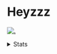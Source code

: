 # Heyzzz  

[![.](https://skillicons.dev/icons?i=js,ts,nextjs,nestjs,mongodb)](https://skillicons.dev)  

<details>
<summary>Stats</summary
<!--START_SECTION:waka-->

```txt
TypeScript   14 hrs 15 mins  ███████████████████░░░░░░   76.60 %
CSS          2 hrs 36 mins   ███▓░░░░░░░░░░░░░░░░░░░░░   14.04 %
HTML         1 hr 42 mins    ██▒░░░░░░░░░░░░░░░░░░░░░░   09.18 %
Bash         1 min           ░░░░░░░░░░░░░░░░░░░░░░░░░   00.12 %
Markdown     0 secs          ░░░░░░░░░░░░░░░░░░░░░░░░░   00.03 %
```

<!--END_SECTION:waka-->
</details>
